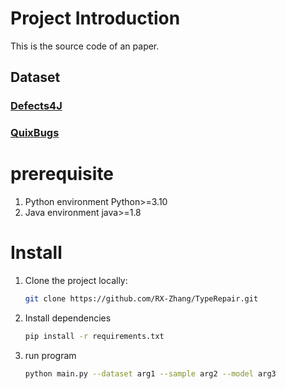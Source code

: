 # Project Introduction
  This is the source code of an paper.
## Dataset
### [Defects4J](https://github.com/rjust/defects4j)
### [QuixBugs](https://github.com/jkoppel/QuixBugs)
# prerequisite
1. Python environment
   Python>=3.10
2. Java environment
   java>=1.8
# Install
1. Clone the project locally:
   ```bash
   git clone https://github.com/RX-Zhang/TypeRepair.git
   ```
2. Install dependencies
   ```bash
   pip install -r requirements.txt
   ```
4. run program
   ```bash
   python main.py --dataset arg1 --sample arg2 --model arg3
   ```
